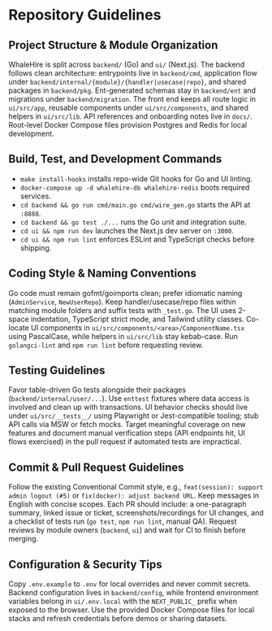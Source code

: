 # Repository Guidelines

## Project Structure & Module Organization
WhaleHire is split across `backend/` (Go) and `ui/` (Next.js). The backend follows clean architecture: entrypoints live in `backend/cmd`, application flow under `backend/internal/{module}/{handler|usecase|repo}`, and shared packages in `backend/pkg`. Ent-generated schemas stay in `backend/ent` and migrations under `backend/migration`. The front end keeps all route logic in `ui/src/app`, reusable components under `ui/src/components`, and shared helpers in `ui/src/lib`. API references and onboarding notes live in `docs/`. Root-level Docker Compose files provision Postgres and Redis for local development.

## Build, Test, and Development Commands
- `make install-hooks` installs repo-wide Git hooks for Go and UI linting.
- `docker-compose up -d whalehire-db whalehire-redis` boots required services.
- `cd backend && go run cmd/main.go cmd/wire_gen.go` starts the API at `:8888`.
- `cd backend && go test ./...` runs the Go unit and integration suite.
- `cd ui && npm run dev` launches the Next.js dev server on `:3000`.
- `cd ui && npm run lint` enforces ESLint and TypeScript checks before shipping.

## Coding Style & Naming Conventions
Go code must remain gofmt/goimports clean; prefer idiomatic naming (`AdminService`, `NewUserRepo`). Keep handler/usecase/repo files within matching module folders and suffix tests with `_test.go`. The UI uses 2-space indentation, TypeScript strict mode, and Tailwind utility classes. Co-locate UI components in `ui/src/components/<area>/ComponentName.tsx` using PascalCase, while helpers in `ui/src/lib` stay kebab-case. Run `golangci-lint` and `npm run lint` before requesting review.

## Testing Guidelines
Favor table-driven Go tests alongside their packages (`backend/internal/user/...`). Use `enttest` fixtures where data access is involved and clean up with transactions. UI behavior checks should live under `ui/src/__tests__/` using Playwright or Jest-compatible tooling; stub API calls via MSW or fetch mocks. Target meaningful coverage on new features and document manual verification steps (API endpoints hit, UI flows exercised) in the pull request if automated tests are impractical.

## Commit & Pull Request Guidelines
Follow the existing Conventional Commit style, e.g., `feat(session): support admin logout (#5)` or `fix(docker): adjust backend URL`. Keep messages in English with concise scopes. Each PR should include: a one-paragraph summary, linked issue or ticket, screenshots/recordings for UI changes, and a checklist of tests run (`go test`, `npm run lint`, manual QA). Request reviews by module owners (`backend`, `ui`) and wait for CI to finish before merging.

## Configuration & Security Tips
Copy `.env.example` to `.env` for local overrides and never commit secrets. Backend configuration lives in `backend/config`, while frontend environment variables belong in `ui/.env.local` with the `NEXT_PUBLIC_` prefix when exposed to the browser. Use the provided Docker Compose files for local stacks and refresh credentials before demos or sharing datasets.
